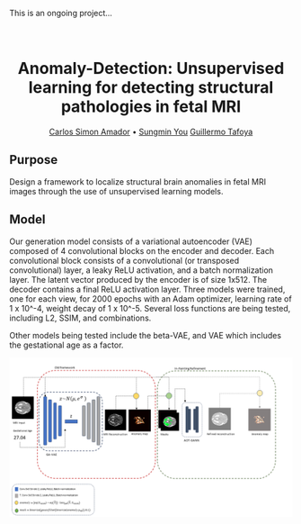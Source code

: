 This is an ongoing project...

<h1 align="center">
  <br>
Anomaly-Detection: Unsupervised learning for detecting structural pathologies in fetal MRI
  <br>
</h1>
  <p align="center">
    <a href="https://github.com/simonamador">Carlos Simon Amador</a> • 
    <a href="https://github.com/VictorSungminYou">Sungmin You</a>
    <a href="https://github.com/GuillermoTafoya">Guillermo Tafoya</a>
    

## Purpose
Design a framework to localize structural brain anomalies in fetal MRI images through the use of unsupervised learning models.

## Model
Our generation model consists of a variational autoencoder (VAE) composed of 4 convolutional blocks on the encoder and decoder. 
Each convolutional block consists of a convolutional (or transposed convolutional) layer, a leaky ReLU activation, and a batch normalization layer. 
The latent vector produced by the encoder is of size 1x512. The decoder contains a final ReLU activation layer. Three models were trained, one for each view, 
for 2000 epochs with an Adam optimizer, learning rate of 1 x 10^-4, weight decay of 1 x 10^-5. Several loss functions are being tested, including L2, SSIM, and combinations.

Other models being tested include the beta-VAE, and VAE which includes the gestational age as a factor.

![Architecture](/assets/new_framework.png)

